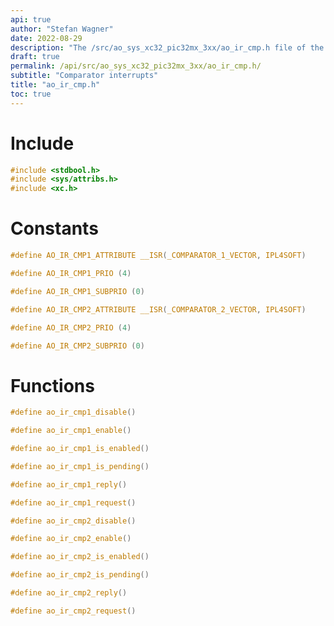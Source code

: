 ```yaml
---
api: true
author: "Stefan Wagner"
date: 2022-08-29
description: "The /src/ao_sys_xc32_pic32mx_3xx/ao_ir_cmp.h file of the ao real-time operating system."
draft: true
permalink: /api/src/ao_sys_xc32_pic32mx_3xx/ao_ir_cmp.h/
subtitle: "Comparator interrupts"
title: "ao_ir_cmp.h"
toc: true
---
```


# Include

```c
#include <stdbool.h>
#include <sys/attribs.h>
#include <xc.h>
```

# Constants

```c
#define AO_IR_CMP1_ATTRIBUTE __ISR(_COMPARATOR_1_VECTOR, IPL4SOFT)
```

```c
#define AO_IR_CMP1_PRIO (4)
```

```c
#define AO_IR_CMP1_SUBPRIO (0)
```

```c
#define AO_IR_CMP2_ATTRIBUTE __ISR(_COMPARATOR_2_VECTOR, IPL4SOFT)
```

```c
#define AO_IR_CMP2_PRIO (4)
```

```c
#define AO_IR_CMP2_SUBPRIO (0)
```

# Functions

```c
#define ao_ir_cmp1_disable()
```

```c
#define ao_ir_cmp1_enable()
```

```c
#define ao_ir_cmp1_is_enabled()
```

```c
#define ao_ir_cmp1_is_pending()
```

```c
#define ao_ir_cmp1_reply()
```

```c
#define ao_ir_cmp1_request()
```

```c
#define ao_ir_cmp2_disable()
```

```c
#define ao_ir_cmp2_enable()
```

```c
#define ao_ir_cmp2_is_enabled()
```

```c
#define ao_ir_cmp2_is_pending()
```

```c
#define ao_ir_cmp2_reply()
```

```c
#define ao_ir_cmp2_request()
```
